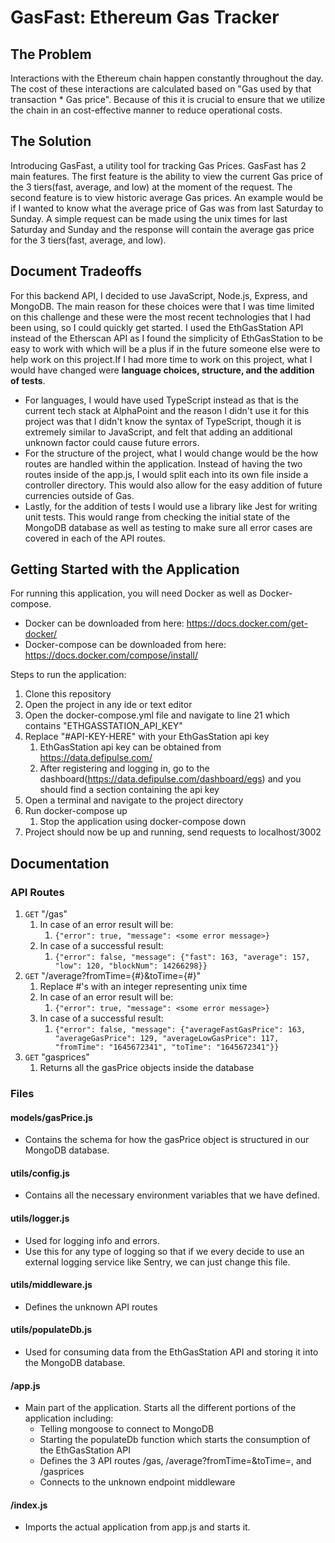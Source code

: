 # GasFast: Ethereum Gas Tracker

## The Problem

Interactions with the Ethereum chain happen constantly throughout the day. The cost of these interactions are calculated based on "Gas used by that transaction \* Gas price". Because of this it is crucial to ensure that we utilize the chain in an cost-effective manner to reduce operational costs.

## The Solution

Introducing GasFast, a utility tool for tracking Gas Prices. GasFast has 2 main features. The first feature is the ability to view the current Gas price of the 3 tiers(fast, average, and low) at the moment of the request. The second feature is to view historic average Gas prices. An example would be if I wanted to know what the average price of Gas was from last Saturday to Sunday. A simple request can be made using the unix times for last Saturday and Sunday and the response will contain the average gas price for the 3 tiers(fast, average, and low).

## Document Tradeoffs

For this backend API, I decided to use JavaScript, Node.js, Express, and MongoDB. The main reason for these choices were that I was time limited on this challenge and these were the most recent technologies that I had been using, so I could quickly get started. I used the EthGasStation API instead of the Etherscan API as I found the simplicity of EthGasStation to be easy to work with which will be a plus if in the future someone else were to help work on this project.If I had more time to work on this project, what I would have changed were **language choices, structure, and the addition of tests**.

- For languages, I would have used TypeScript instead as that is the current tech stack at AlphaPoint and the reason I didn't use it for this project was that I didn't know the syntax of TypeScript, though it is extremely similar to JavaScript, and felt that adding an additional unknown factor could cause future errors.
- For the structure of the project, what I would change would be the how routes are handled within the application. Instead of having the two routes inside of the app.js, I would split each into its own file inside a controller directory. This would also allow for the easy addition of future currencies outside of Gas.
- Lastly, for the addition of tests I would use a library like Jest for writing unit tests. This would range from checking the initial state of the MongoDB database as well as testing to make sure all error cases are covered in each of the API routes.

## Getting Started with the Application

For running this application, you will need Docker as well as Docker-compose.

- Docker can be downloaded from here: https://docs.docker.com/get-docker/
- Docker-compose can be downloaded from here: https://docs.docker.com/compose/install/

Steps to run the application:

1. Clone this repository
2. Open the project in any ide or text editor
3. Open the docker-compose.yml file and navigate to line 21 which contains "ETHGASSTATION_API_KEY"
4. Replace "#API-KEY-HERE" with your EthGasStation api key
   1. EthGasStation api key can be obtained from https://data.defipulse.com/
   2. After registering and logging in, go to the dashboard(https://data.defipulse.com/dashboard/egs) and you should find a section containing the api key
5. Open a terminal and navigate to the project directory
6. Run docker-compose up
   1. Stop the application using docker-compose down
7. Project should now be up and running, send requests to localhost/3002

## Documentation

### API Routes

1. `GET` "/gas"
   1. In case of an error result will be:
      1. `{"error": true, "message": <some error message>}`
   2. In case of a successful result:
      1. `{"error": false, "message": {"fast": 163, "average": 157, "low": 120, "blockNum": 14266298}}`
2. `GET` "/average?fromTime={#}&toTime={#}"
   1. Replace #'s with an integer representing unix time
   2. In case of an error result will be:
      1. `{"error": true, "message": <some error message>}`
   3. In case of a successful result:
      1. `{"error": false, "message": {"averageFastGasPrice": 163, "averageGasPrice": 129, "averageLowGasPrice": 117, "fromTime": "1645672341", "toTime": "1645672341"}}`
3. `GET` "gasprices"
   1. Returns all the gasPrice objects inside the database

### Files

#### models/gasPrice.js

- Contains the schema for how the gasPrice object is structured in our MongoDB database.

#### utils/config.js

- Contains all the necessary environment variables that we have defined.

#### utils/logger.js

- Used for logging info and errors.
- Use this for any type of logging so that if we every decide to use an external logging service like Sentry, we can just change this file.

#### utils/middleware.js

- Defines the unknown API routes

#### utils/populateDb.js

- Used for consuming data from the EthGasStation API and storing it into the MongoDB database.

#### /app.js

- Main part of the application. Starts all the different portions of the application including:
  - Telling mongoose to connect to MongoDB
  - Starting the populateDb function which starts the consumption of the EthGasStation API
  - Defines the 3 API routes /gas, /average?fromTime=&toTime=, and /gasprices
  - Connects to the unknown endpoint middleware

#### /index.js

- Imports the actual application from app.js and starts it.
